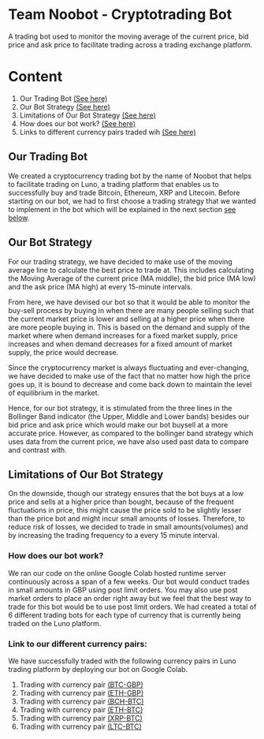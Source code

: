 # Team Noobot - Cryptotrading Bot 
A trading bot used to monitor the moving average of the current price, bid price and ask price to facilitate trading across a trading exchange platform. 


# Content 
1. Our Trading Bot [(See here)](#Our-Trading-Bot)
2. Our Bot Strategy [(See here)](#Our-Bot-Strategy)
3. Limitations of Our Bot Strategy [(See here)](#Limitations-ofOur-Bot-Strategy)
4. How does our bot work? [(See here)](#How-does-our-bot-work-?)
5. Links to different currency pairs traded wih [(See here)](#Link-to-our-different-currency-pairs-:)


## Our Trading Bot 
We created a cryptocurrency trading bot by the name of Noobot that helps to facilitate trading on Luno, a trading platform that enables us to successfully buy and trade Bitcoin, Ethereum, XRP and Litecoin. Before starting on our bot, we had to first choose a trading strategy that we wanted to implement in the bot which will be explained in the next section [see below](#Our-Bot-Strategy).


## Our Bot Strategy 
For our trading strategy, we have decided to make use of the moving average line to calculate the best price to trade at. This includes calculating the Moving Average of the current price (MA middle), the bid price (MA low) and the ask price (MA high) at every 15-minute intervals. 

From here, we have devised our bot so that it would be able to monitor the buy-sell process by buying in when there are many people selling such that the current market price is lower and selling at a higher price when there are more people buying in. This is based on the demand and supply of the market where when demand increases for a fixed market supply, price increases and when demand decreases for a fixed amount of market supply, the price would decrease. 

Since the cryptocurrency market is always fluctuating and ever-changing, we have decided to make use of the fact that no matter how high the price goes up, it is bound to decrease and come back down to maintain the level of equilibrium in the market. 

Hence, for our bot strategy, it is stimulated from the three lines in the Bollinger Band indicator (the Upper, Middle and Lower bands) besides our bid price and ask price which would make our bot buysell at a more accurate price. However, as compared to the bollinger band strategy which uses data from the current price, we have also used past data to compare and contrast with. 


## Limitations of Our Bot Strategy
On the downside, though our strategy ensures that the bot buys at a low price and sells at a higher price than bought, because of the frequent fluctuations in price, this might cause the price sold to be slightly lesser than the price bot and might incur small amounts of losses. Therefore, to reduce risk of losses, we decided to trade in small amounts(volumes) and by increasing the trading frequency to a every 15 minute interval.


### How does our bot work? 
We ran our code on the online Google Colab hosted runtime server continuously across a span of a few weeks. Our bot would conduct trades in small amounts in GBP using post limit orders. You may also use post market orders to place an order right away but we feel that the best way to trade for this bot would be to use post limit orders. We had created a total of 6 different trading bots for each type of currency that is currently being traded on the Luno platform. 


### Link to our different currency pairs:
We have successfully traded with the following currency pairs in Luno trading platform by deploying our bot on Google Colab.

1. Trading with currency pair [(BTC-GBP)](./BTCGBP.ipynb)
2. Trading with currency pair [(ETH-GBP)](./ETHGBP.ipynb)
3. Trading with currency pair [(BCH-BTC)](./BCHXBT.ipynb)
4. Trading with currency pair [(ETH-BTC)](./ETHBTC.ipynb)
5. Trading with currency pair [(XRP-BTC)](./XRPBTC.ipynb)
6. Trading with currency pair [(LTC-BTC)](./LTCBTC.ipynb)
